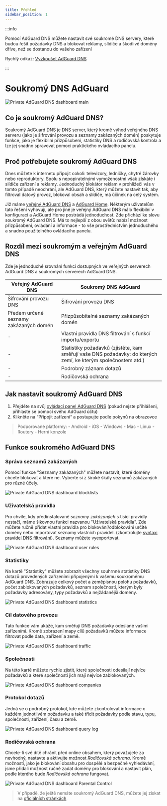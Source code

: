 ```yaml
---
title: Přehled
sidebar_position: 1
---
```


:::info

Pomocí AdGuard DNS můžete nastavit své soukromé DNS servery, které budou řešit požadavky DNS a blokovat reklamy, slídiče a škodlivé domény dříve, než se dostanou do vašeho zařízení

Rychlý odkaz: [Vyzkoušet AdGuard DNS](https://adguard-dns.io/dashboard/)

:::

# Soukromý DNS AdGuard

![Private AdGuard DNS dashboard main](https://cdn.adtidy.org/public/Adguard/Blog/private_adguard_dns/main.png)

## Co je soukromý AdGuard DNS?

Soukromý AdGuard DNS je DNS server, který kromě výhod veřejného DNS serveru (jako je šifrování provozu a seznamy zakázaných domén) poskytuje funkce, jako je flexibilní přizpůsobení, statistiky DNS a rodičovská kontrola a lze jej snadno spravovat pomocí praktického ovládacího panelu.

## Proč potřebujete soukromý AdGuard DNS

Dnes můžete k internetu připojit cokoli: televizory, ledničky, chytré žárovky nebo reproduktory. Spolu s nepopiratelnými vymoženostmi však získáte i slídiče zařízení a reklamy. Jednoduchý blokátor reklam v prohlížeči vás v tomto případě neochrání, ale AdGuard DNS, který můžete nastavit tak, aby filtroval datový provoz, blokoval obsah a slídiče, má účinek na celý systém.

Již máme [veřejný AdGuard DNS](../public-dns/overview.md) a [AdGuard Home](https://github.com/AdguardTeam/AdGuardHome). Některým uživatelům tato řešení vyhovují, ale pro jiné je veřejný AdGuard DNS málo flexibilní v konfiguraci a AdGuard Home postrádá jednoduchost. Zde přichází ke slovu soukromý AdGuard DNS. Má to nejlepší z obou světů: nabízí možnost přizpůsobení, ovládání a informace - to vše prostřednictvím jednoduchého a snadno použitelného ovládacího panelu.

## Rozdíl mezi soukromým a veřejným AdGuard DNS

Zde je jednoduché srovnání funkcí dostupných ve veřejných serverech AdGuard DNS a soukromých serverech AdGuard DNS.

| Veřejný AdGuard DNS                    | Soukromý DNS AdGuard                                                                                          |
| -------------------------------------- | ------------------------------------------------------------------------------------------------------------- |
| Šifrování provozu DNS                  | Šifrování provozu DNS                                                                                         |
| Předem určené seznamy zakázaných domén | Přizpůsobitelné seznamy zakázaných domén                                                                      |
| -                                      | Vlastní pravidla DNS filtrování s funkcí importu/exportu                                                      |
| -                                      | Statistiky požadavků (zjistěte, kam směřují vaše DNS požadavky: do kterých zemí, ke kterým společnostem atd.) |
| -                                      | Podrobný záznam dotazů                                                                                        |
| -                                      | Rodičovská ochrana                                                                                            |

## Jak nastavit soukromý AdGuard DNS

1. Přejděte na svůj [ovládací panel AdGuard DNS](https://adguard-dns.io/dashboard/) (pokud nejste přihlášeni, přihlaste se pomocí svého AdGuard účtu)
2. Klikněte na “Připojit zařízení“ a postupujte podle pokynů na obrazovce

> Podporované platformy: - Android - iOS - Windows - Mac - Linux - Routery - Herní konzole

## Funkce soukromého AdGuard DNS

### Správa seznamů zakázaných

Pomocí funkce "Seznamy zakázaných" můžete nastavit, které domény chcete blokovat a které ne. Vyberte si z široké škály seznamů zakázaných pro různé účely.

![Private AdGuard DNS dashboard blocklists](https://cdn.adtidy.org/public/Adguard/Blog/private_adguard_dns/blocklists.png)

### Uživatelská pravidla

Pro chvíle, kdy předinstalované *seznamy zakázaných* s tisíci pravidly nestačí, máme šikovnou funkci nazvanou "Uživatelská pravidla". Zde můžete ručně přidat vlastní pravidla pro blokování/odblokování určité domény nebo importovat seznamy vlastních pravidel. (zkontrolujte [syntaxi pravidel DNS filtrování](../general/dns-filtering-syntax.md)). Seznamy můžete vyexportovat.

![Private AdGuard DNS dashboard user rules](https://cdn.adtidy.org/public/Adguard/Blog/private_adguard_dns/import.png)

### Statistiky

Na kartě "Statistiky" můžete zobrazit všechny souhrnné statistiky DNS dotazů provedených zařízeními připojenými k vašemu soukromému AdGuard DNS. Zobrazuje celkový počet a zeměpisnou polohu požadavků, počet zablokovaných požadavků, seznam společností, kterým byly požadavky adresovány, typy požadavků a nejžádanější domény.

![Private AdGuard DNS dashboard statistics](https://cdn.adtidy.org/public/Adguard/Blog/private_adguard_dns/statistics.png)

### Cíl datového provozu

Tato funkce vám ukáže, kam směřují DNS požadavky odeslané vašimi zařízeními. Kromě zobrazení mapy cílů požadavků můžete informace filtrovat podle data, zařízení a země.

![Private AdGuard DNS dashboard traffic](https://cdn.adtidy.org/public/Adguard/Blog/private_adguard_dns/traffic_destination.png)

### Společnosti

Na této kartě můžete rychle zjistit, které společnosti odesílají nejvíce požadavků a které společnosti jich mají nejvíce zablokovaných.

![Private AdGuard DNS dashboard companies](https://cdn.adtidy.org/public/Adguard/Blog/private_adguard_dns/companies.png)

### Protokol dotazů

Jedná se o podrobný protokol, kde můžete zkontrolovat informace o každém jednotlivém požadavku a také třídit požadavky podle stavu, typu, společnosti, zařízení, času a země.

![Private AdGuard DNS dashboard query log](https://cdn.adtidy.org/public/Adguard/Blog/private_adguard_dns/query_log.png)

### Rodičovská ochrana

Chcete-li své dítě chránit před online obsahem, který považujete za nevhodný, nastavte a aktivujte možnost *Rodičovská ochrana*. Kromě možností, jako je blokování obsahu pro dospělé a bezpečné vyhledávání, jsme přidali možnost ručně zadat domény pro blokování a nastavit plán, podle kterého bude *Rodičovská ochrana* fungovat.

![Private AdGuard DNS dashboard Parental Control](https://cdn.adtidy.org/public/Adguard/Blog/private_adguard_dns/parental_control.png)

> V případě, že ještě nemáte soukromý AdGuard DNS, můžete jej získat na [oficiálních stránkách](https://adguard-dns.io/).
